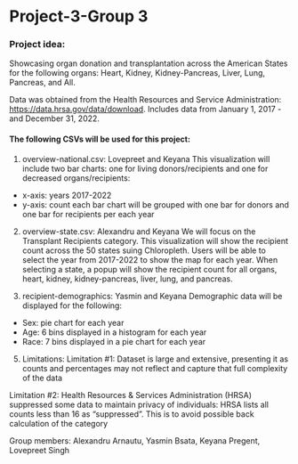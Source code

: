 # Project-3-Group 3 

### Project idea: 
Showcasing organ donation and transplantation across the American States for the following organs: Heart, Kidney, Kidney-Pancreas, Liver, Lung, Pancreas, and All. 

Data was obtained from the Health Resources and Service Administration: https://data.hrsa.gov/data/download. Includes data from January 1, 2017 - and December 31, 2022.

#### The following CSVs will be used for this project: 
1. overview-national.csv: Lovepreet and Keyana
 This visualization will include two bar charts: one for living donors/recipients and one for decreased organs/recipients:
- x-axis: years 2017-2022
- y-axis: count
  each bar chart will be grouped with one bar for donors and one bar for recipients per each year 

  
2. overview-state.csv: Alexandru and Keyana
We will focus on the Transplant Recipients category. This visualization will show the recipient count across the 50 states suing Chloropleth. Users will be able to select the year from 2017-2022 to show the map for each year. When selecting a state, a popup will show the recipient count for all organs, heart, kidney, kidney-pancreas, liver, lung, and pancreas.       

4. recipient-demographics: Yasmin and Keyana
Demographic data will be displayed for the following:
- Sex: pie chart for each year
- Age: 6 bins displayed in a histogram for each year
- Race: 7 bins displayed in a pie chart for each year

5. Limitations:
Limitation #1: Dataset is large and extensive, presenting it as counts and percentages may not reflect and capture that full complexity of the data

Limitation #2: Health Resources & Services Administration (HRSA) suppressed some data to maintain privacy of individuals: 
HRSA lists all counts less than 16 as “suppressed”. This is to avoid possible back calculation of the category 



Group members: Alexandru Arnautu, Yasmin Bsata, Keyana Pregent, Lovepreet Singh

 

